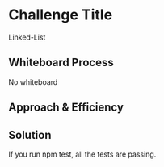 # Challenge Title
Linked-List

## Whiteboard Process
No whiteboard

## Approach & Efficiency


## Solution
If you run npm test, all the tests are passing. 